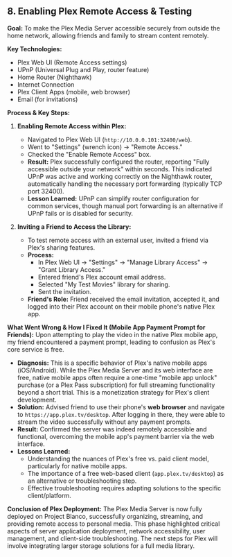 ## 8. Enabling Plex Remote Access & Testing

**Goal:** To make the Plex Media Server accessible securely from outside the home network, allowing friends and family to stream content remotely.

**Key Technologies:**
* Plex Web UI (Remote Access settings)
* UPnP (Universal Plug and Play, router feature)
* Home Router (Nighthawk)
* Internet Connection
* Plex Client Apps (mobile, web browser)
* Email (for invitations)

**Process & Key Steps:**

1.  **Enabling Remote Access within Plex:**
    * Navigated to Plex Web UI (`http://10.0.0.101:32400/web`).
    * Went to "Settings" (wrench icon) -> "Remote Access."
    * Checked the "Enable Remote Access" box.
    * **Result:** Plex successfully configured the router, reporting "Fully accessible outside your network" within seconds. This indicated UPnP was active and working correctly on the Nighthawk router, automatically handling the necessary port forwarding (typically TCP port 32400).
    * **Lesson Learned:** UPnP can simplify router configuration for common services, though manual port forwarding is an alternative if UPnP fails or is disabled for security.

2.  **Inviting a Friend to Access the Library:**
    * To test remote access with an external user, invited a friend via Plex's sharing features.
    * **Process:**
        * In Plex Web UI -> "Settings" -> "Manage Library Access" -> "Grant Library Access."
        * Entered friend's Plex account email address.
        * Selected "My Test Movies" library for sharing.
        * Sent the invitation.
    * **Friend's Role:** Friend received the email invitation, accepted it, and logged into their Plex account on their mobile phone's native Plex app.

**What Went Wrong & How I Fixed It (Mobile App Payment Prompt for Friends):**
Upon attempting to play the video in the native Plex mobile app, my friend encountered a payment prompt, leading to confusion as Plex's core service is free.

* **Diagnosis:** This is a specific behavior of Plex's native mobile apps (iOS/Android). While the Plex Media Server and its web interface are free, native mobile apps often require a one-time "mobile app unlock" purchase (or a Plex Pass subscription) for full streaming functionality beyond a short trial. This is a monetization strategy for Plex's client development.
* **Solution:** Advised friend to use their phone's **web browser** and navigate to `https://app.plex.tv/desktop`. After logging in there, they were able to stream the video successfully without any payment prompts.
* **Result:** Confirmed the server was indeed remotely accessible and functional, overcoming the mobile app's payment barrier via the web interface.
* **Lessons Learned:**
    * Understanding the nuances of Plex's free vs. paid client model, particularly for native mobile apps.
    * The importance of a free web-based client (`app.plex.tv/desktop`) as an alternative or troubleshooting step.
    * Effective troubleshooting requires adapting solutions to the specific client/platform.

**Conclusion of Plex Deployment:**
The Plex Media Server is now fully deployed on Project Blanco, successfully organizing, streaming, and providing remote access to personal media. This phase highlighted critical aspects of server application deployment, network accessibility, user management, and client-side troubleshooting. The next steps for Plex will involve integrating larger storage solutions for a full media library.
